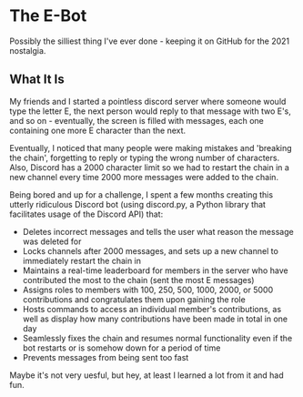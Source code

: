 # The E-Bot
Possibly the silliest thing I've ever done - keeping it on GitHub for the 2021 nostalgia.

## What It Is
My friends and I started a pointless discord server where someone would type the letter E, the next person would reply to that message with two E's, and so on - eventually, the screen is filled with messages, each one containing one more E character than the next.

Eventually, I noticed that many people were making mistakes and 'breaking the chain', forgetting to reply or typing the wrong number of characters. Also, Discord has a 2000 character limit so we had to restart the chain in a new channel every time 2000 more messages were added to the chain.

Being bored and up for a challenge, I spent a few months creating this utterly ridiculous Discord bot (using discord.py, a Python library that facilitates usage of the Discord API) that:
- Deletes incorrect messages and tells the user what reason the message was deleted for
- Locks channels after 2000 messages, and sets up a new channel to immediately restart the chain in
- Maintains a real-time leaderboard for members in the server who have contributed the most to the chain (sent the most E messages)
- Assigns roles to members with 100, 250, 500, 1000, 2000, or 5000 contributions and congratulates them upon gaining the role
- Hosts commands to access an individual member's contributions, as well as display how many contributions have been made in total in one day
- Seamlessly fixes the chain and resumes normal functionality even if the bot restarts or is somehow down for a period of time
- Prevents messages from being sent too fast

Maybe it's not very uesful, but hey, at least I learned a lot from it and had fun.

